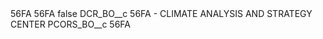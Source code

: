 <?xml version="1.0" encoding="UTF-8"?>
<CustomMetadata xmlns="http://soap.sforce.com/2006/04/metadata" xmlns:xsi="http://www.w3.org/2001/XMLSchema-instance" xmlns:xsd="http://www.w3.org/2001/XMLSchema">
    <description>56FA</description>
    <label>56FA</label>
    <protected>false</protected>
    <values>
        <field>DCR_BO__c</field>
        <value xsi:type="xsd:string">56FA - CLIMATE ANALYSIS AND STRATEGY CENTER</value>
    </values>
    <values>
        <field>PCORS_BO__c</field>
        <value xsi:type="xsd:string">56FA</value>
    </values>
</CustomMetadata>
